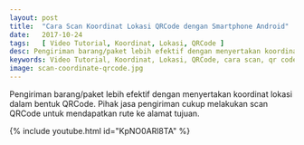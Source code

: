 ```yaml
---
layout: post
title:  "Cara Scan Koordinat Lokasi QRCode dengan Smartphone Android"
date:   2017-10-24
tags:   [ Video Tutorial, Koordinat, Lokasi, QRCode ]
desc: Pengiriman barang/paket lebih efektif dengan menyertakan koordinat lokasi dalam bentuk QRCode. Pihak jasa pengiriman cukup melakukan scan QRCode untuk mendapatkan rute ke alamat tujuan.
keywords: Video Tutorial, Koordinat, Lokasi, QRCode, cara scan, qr code, smartphone, android
image: scan-coordinate-qrcode.jpg
---
```


<p class="intro"><span class="dropcap">P</span>engiriman barang/paket lebih efektif dengan menyertakan koordinat lokasi dalam bentuk QRCode. Pihak jasa pengiriman cukup melakukan scan QRCode untuk mendapatkan rute ke alamat tujuan.</p>

{% include youtube.html id="KpNO0ARl8TA" %}
